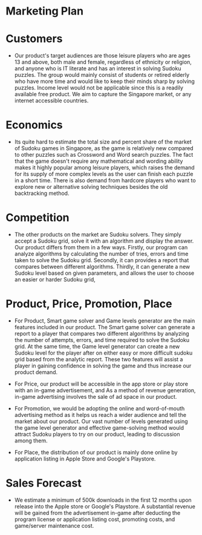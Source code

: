 # Marketing Plan

# Customers

* Our product's target audiences are those leisure players who are ages 13 and above, both male and female, regardless of ethnicity or religion, and anyone who is IT literate and has an interest in solving Sudoku puzzles. The group would mainly consist of students or retired elderly who have more time and would like to keep their minds sharp by solving puzzles. Income level would not be applicable since this is a readily available free product. We aim to capture the Singapore market, or any internet accessible countries.

# Economics

* Its quite hard to estimate the total size and percent share of the market of Sudoku games in Singapore, as the game is relatively new compared to other puzzles such as Crossword and Word search puzzles. The fact that the game doesn't require any mathematical and wording ability makes it highly popular among leisure players, which raises the demand for its supply of more complex levels as the user can finish each puzzle in a short time. There is also demand from hardcore players who want to explore new or alternative solving techniques besides the old backtracking method.

# Competition

* The other products on the market are Sudoku solvers. They simply accept a Sudoku grid, solve it with an algorithm and display the answer. Our product differs from them in a few ways. Firstly, our program can analyze algorithms by calculating the number of tries, errors and time taken to solve the Sudoku grid. Secondly, it can provides a report that compares between different algorithms. Thirdly, it can generate a new Sudoku level based on given parameters, and allows the user to choose an easier or harder Sudoku grid, 

# Product, Price, Promotion, Place

* For Product, Smart game solver and Game levels generator are the main features included in our product. The Smart game solver can generate a report to a player that compares two different algorithms by analyzing the number of attempts, errors, and time required to solve the Sudoku grid. At the same time, the Game level generator can create a new Sudoku level for the player after on either easy or more difficult sudoku grid based from the analytic report. These two features will assist a player in gaining confidence in solving the game and thus increase our product demand.

* For Price, our product will be accessible in the app store or play store with an in-game advertisement, and As a method of revenue generation, in-game advertising involves the sale of ad space in our product.


* For Promotion, we would be adopting the online and word-of-mouth advertising method as it helps us reach a wider audience and tell the market about our product. Our vast number of levels generated using the game level generator and effective game-solving method would attract Sudoku players to try on our product, leading to discussion among them.

* For Place, the distribution of our product is mainly done online by application listing in Apple Store and Google's Playstore.

# Sales Forecast
* We estimate a minimum of 500k downloads in the first 12 months upon release into the Apple store or Google's Playstore. A substantial revenue will be gained from the advertisement in-game after deducting the program license or application listing cost, promoting costs, and game/server maintenance cost.

